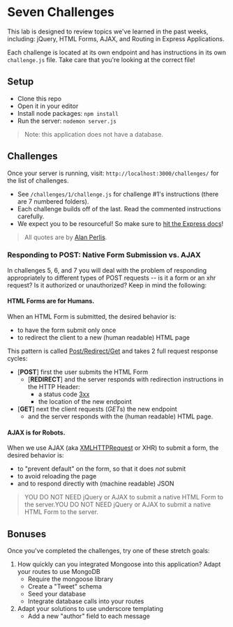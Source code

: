 # Seven Challenges

This lab is designed to review topics we've learned in the past weeks, including: jQuery, HTML Forms, AJAX, and Routing in Express Applications.

Each challenge is located at its own endpoint and has instructions in its own `challenge.js` file. Take care that you're looking at the correct file!

## Setup
* Clone this repo
* Open it in your editor
* Install node packages: `npm install`
* Run the server: `nodemon server.js`

> Note: this application does not have a database.

## Challenges
Once your server is running, visit: `http://localhost:3000/challenges/` for the list of challenges.
* See `/challenges/1/challenge.js` for challenge #1's instructions (there are 7 numbered folders).
* Each challenge builds off of the last. Read the commented instructions carefully.
* We expect you to be resourceful! So make sure to [hit the Express docs](expressjs.com/4x/api.html)!

> All quotes are by [Alan Perlis](https://en.wikipedia.org/wiki/Alan_Perlis).


### Responding to POST: Native Form Submission vs. AJAX
In challenges 5, 6, and 7 you will deal with the problem of responding appropriately to different types of POST requests -- is it a form or an xhr request? Is it authorized or unauthorized? Keep in mind the following:

#### HTML Forms are for Humans.

When an HTML Form is submitted, the desired behavior is:
* to have the form submit only once
* to redirect the client to a new (human readable) HTML page

This pattern is called [Post/Redirect/Get](https://en.wikipedia.org/wiki/Post/Redirect/Get) and takes 2 full request response cycles:
* [**POST**] first the user submits the HTML Form
    * [**REDIRECT**] and the server responds with redirection instructions in the HTTP Header:
        * a status code [3xx](https://en.wikipedia.org/wiki/List_of_HTTP_status_codes#3xx_Redirection)
        * the location of the new endpoint
* [**GET**] next the client requests (*GET*s) the new endpoint
    * and the server responds with the (human readable) HTML page.

#### AJAX is for Robots.

When we use AJAX (aka [XMLHTTPRequest](https://developer.mozilla.org/en-US/docs/Web/API/XMLHttpRequest) or XHR) to submit a form, the desired behavior is:
* to "prevent default" on the form, so that it does *not* submit
* to avoid reloading the page
* and to respond directly with (machine readable) JSON

> YOU DO NOT NEED jQuery or AJAX to submit a native HTML Form to the server.YOU DO NOT NEED jQuery or AJAX to submit a native HTML Form to the server. 

## Bonuses
Once you've completed the challenges, try one of these stretch goals:

1. How quickly can you integrated Mongoose into this application? Adapt your routes to use MongoDB
    + Require the mongoose library
    + Create a "Tweet" schema
    + Seed your database
    + Integrate database calls into your routes
2. Adapt your solutions to use underscore templating
    + Add a new "author" field to each message

